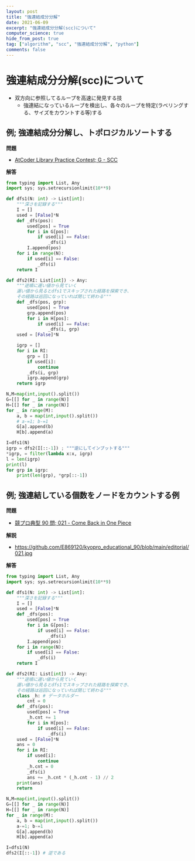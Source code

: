 ```yaml
---
layout: post
title: "強連結成分分解"
date: 2021-06-09
excerpt: "強連結成分分解(scc)について"
computer_science: true
hide_from_post: true
tag: ["algorithm", "scc", "強連結成分分解", "python"]
comments: false
---
```


# 強連結成分分解(scc)について
 - 双方向に参照してるループを高速に発見する技
   - 強連結になっているループを検出し、各々のループを特定(ラベリングする、サイズをカウントする等)する

## 例; 強連結成分分解し、トポロジカルソートする

**問題**  
 - [AtCoder Library Practice Contest; G - SCC](https://atcoder.jp/contests/practice2/tasks/practice2_g)

**解答**  
```python
from typing import List, Any
import sys; sys.setrecursionlimit(10**9)

def dfs1(N: int) -> List[int]:
    """深さを記録する"""
    I = []
    used = [False]*N
    def _dfs(pos):
        used[pos] = True
        for i in G[pos]:
            if used[i] == False:
                _dfs(i)
        I.append(pos)
    for i in range(N):
        if used[i] == False:
            _dfs(i)
    return I

def dfs2(RI: List[int]) -> Any:
    """逆順に遅い値から見ていく
    遅い値から見るとdfs1でスキップされた経路を探索でき、
    その経路は巡回になっていれば閉じて終わる"""
    def _dfs(pos, grp):
        used[pos] = True
        grp.append(pos)
        for i in H[pos]:
            if used[i] == False:
                _dfs(i, grp)
    used = [False]*N

    igrp = []
    for i in RI:
        grp = []
        if used[i]:
            continue
        _dfs(i, grp)
        igrp.append(grp)
    return igrp

N,M=map(int,input().split())
G=[[] for _ in range(N)]
H=[[] for _ in range(N)]
for _ in range(M):
    a, b = map(int,input().split())
    # a-=1; b-=1
    G[a].append(b)
    H[b].append(a)

I=dfs1(N)
igrp = dfs2(I[::-1]) ; """逆にしてインプットする"""
*igrp, = filter(lambda x:x, igrp)
l = len(igrp)
print(l)
for grp in igrp:
    print(len(grp), *grp[::-1])
```

## 例; 強連結している個数をノードをカウントする例  

**問題**  
 - [競プロ典型 90 問; 021 - Come Back in One Piece](https://atcoder.jp/contests/typical90/tasks/typical90_u)

**解説**  
 - https://github.com/E869120/kyopro_educational_90/blob/main/editorial/021.jpg

**解答**  
```python
from typing import List, Any
import sys; sys.setrecursionlimit(10**9)

def dfs1(N: int) -> List[int]:
    """深さを記録する"""
    I = []
    used = [False]*N
    def _dfs(pos):
        used[pos] = True
        for i in G[pos]:
            if used[i] == False:
                _dfs(i)
        I.append(pos)
    for i in range(N):
        if used[i] == False:
            _dfs(i)
    return I

def dfs2(RI: List[int]) -> Any:
    """逆順に遅い値から見ていく
    遅い値から見るとdfs1でスキップされた経路を探索でき、
    その経路は巡回になっていれば閉じて終わる"""
    class _h: # データホルダー
        cnt = 0
    def _dfs(pos):
        used[pos] = True
        _h.cnt += 1
        for i in H[pos]:
            if used[i] == False:
                _dfs(i)
    used = [False]*N
    ans = 0
    for i in RI:
        if used[i]:
            continue
        _h.cnt = 0
        _dfs(i)
        ans += _h.cnt * (_h.cnt - 1) // 2
    print(ans)
    return

N,M=map(int,input().split())
G=[[] for _ in range(N)]
H=[[] for _ in range(N)]
for _ in range(M):
    a, b = map(int,input().split())
    a-=1; b-=1
    G[a].append(b)
    H[b].append(a)

I=dfs1(N)
dfs2(I[::-1]) # 逆である
```



